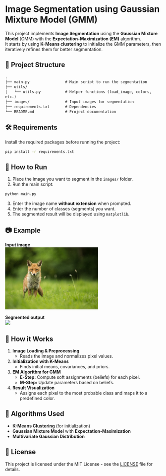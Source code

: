 # Image Segmentation using Gaussian Mixture Model (GMM)

This project implements **Image Segmentation** using the **Gaussian Mixture Model** (GMM) with the **Expectation-Maximization (EM)** algorithm.  
It starts by using **K-Means clustering** to initialize the GMM parameters, then iteratively refines them for better segmentation.

## 📌 Project Structure
```
.
├── main.py                # Main script to run the segmentation
├── utils/
│   └── utils.py           # Helper functions (load_image, colors, etc.)
├── images/                # Input images for segmentation
├── requirements.txt       # Dependencies
└── README.md              # Project documentation
```

## 🛠 Requirements
Install the required packages before running the project:
```bash
pip install -r requirements.txt
```

## 🚀 How to Run
1. Place the image you want to segment in the `images/` folder.
2. Run the main script:
```bash
python main.py
```
3. Enter the image name **without extension** when prompted.
4. Enter the number of classes (segments) you want.
5. The segmented result will be displayed using `matplotlib`.

## 📷 Example
**Input image**  
<img src="images/fox.jpg" width="300">

**Segmented output**  
<img src="output/segmented_sample.jpg" width="300">

## 📖 How it Works
1. **Image Loading & Preprocessing**  
   - Reads the image and normalizes pixel values.
2. **Initialization with K-Means**  
   - Finds initial means, covariances, and priors.
3. **EM Algorithm for GMM**  
   - **E-Step:** Compute soft assignments (beliefs) for each pixel.
   - **M-Step:** Update parameters based on beliefs.
4. **Result Visualization**  
   - Assigns each pixel to the most probable class and maps it to a predefined color.

## 🧮 Algorithms Used
- **K-Means Clustering** (for initialization)
- **Gaussian Mixture Model** with **Expectation-Maximization**
- **Multivariate Gaussian Distribution**

## 📜 License
This project is licensed under the MIT License - see the [LICENSE](LICENSE) file for details.

